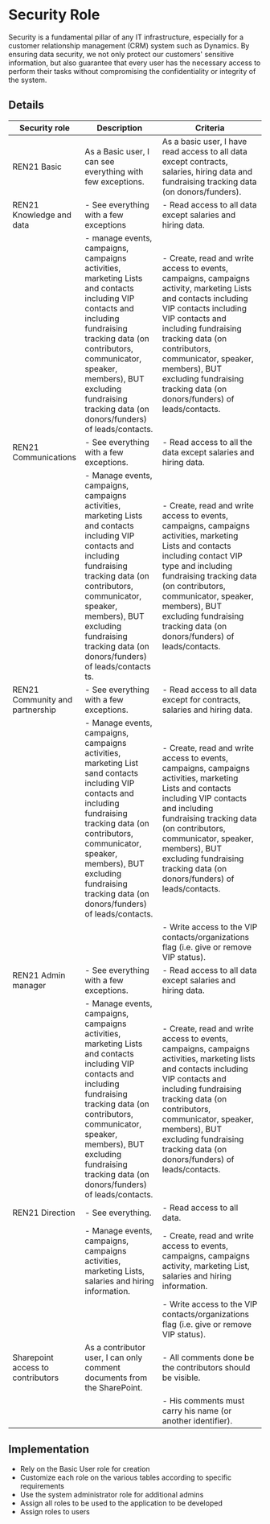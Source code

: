 # Security Role
Security is a fundamental pillar of any IT infrastructure, especially for a customer relationship management (CRM) system such as Dynamics. By ensuring data security, we not only protect our customers' sensitive information, but also guarantee that every user has the necessary access to perform their tasks without compromising the confidentiality or integrity of the system.



## Details

| Security role | Description |  Criteria |
| ------ | ------ | ------ |
| REN21 Basic | As a Basic user, I can see everything with few exceptions. |As a basic user, I have read access to all data except contracts, salaries, hiring data and fundraising tracking data (on donors/funders). |
| REN21 Knowledge and data | - See everything with a few exceptions | - Read access to all data except salaries and hiring data. |
| | - manage events, campaigns, campaigns activities, marketing Lists and contacts including VIP contacts and including fundraising tracking data (on contributors, communicator, speaker, members), BUT excluding fundraising tracking data (on donors/funders) of leads/contacts. |- Create, read and write access to events, campaigns, campaigns activity, marketing Lists and contacts including VIP contacts including VIP contacts and including fundraising tracking data (on contributors, communicator, speaker, members), BUT excluding fundraising tracking data (on donors/funders) of leads/contacts. |
| REN21 Communications | - See everything with a few exceptions. |- Read access to all the data except salaries and hiring data. |
|  |- Manage events, campaigns, campaigns activities, marketing Lists and contacts including VIP contacts and including fundraising tracking data (on contributors, communicator, speaker, members), BUT excluding fundraising tracking data (on donors/funders) of leads/contacts ts.  |- Create, read and write access to events, campaigns, campaigns activities, marketing Lists and contacts including contact VIP type and including fundraising tracking data (on contributors, communicator, speaker, members), BUT excluding fundraising tracking data (on donors/funders) of leads/contacts. |
| REN21 Community and partnership |- See everything with a few exceptions. |- Read access to all data except for contracts, salaries and hiring data.  |
|  |- Manage events, campaigns, campaigns activities, marketing List sand contacts including VIP contacts and including fundraising tracking data (on contributors, communicator, speaker, members), BUT excluding fundraising tracking data (on donors/funders) of leads/contacts.  |- Create, read and write access to events, campaigns, campaigns activities, marketing Lists and contacts including VIP contacts and including fundraising tracking data (on contributors, communicator, speaker, members), BUT excluding fundraising tracking data (on donors/funders) of leads/contacts. |
|  |  |- Write access to the VIP contacts/organizations flag (i.e. give or remove VIP status). |
| REN21 Admin manager | - See everything with a few exceptions. |- Read access to all data except salaries and hiring data. |
|  |- Manage events, campaigns, campaigns activities, marketing Lists and contacts including VIP contacts and including fundraising tracking data (on contributors, communicator, speaker, members), BUT excluding fundraising tracking data (on donors/funders) of leads/contacts.  |- Create, read and write access to events, campaigns, campaigns activities, marketing lists and contacts including VIP contacts and including fundraising tracking data (on contributors, communicator, speaker, members), BUT excluding fundraising tracking data (on donors/funders) of leads/contacts. |
| REN21 Direction | - See everything. |- Read access to all data. |
|  |- Manage events, campaigns, campaigns activities, marketing Lists, salaries and hiring information.  |- Create, read and write access to events, campaigns, campaigns activity, marketing List, salaries and hiring information. |
|  |  |- Write access to the VIP contacts/organizations flag (i.e. give or remove VIP status). |
| Sharepoint access to contributors | As a contributor user, I can only comment documents from the SharePoint. |- All comments done be the contributors should be visible. |
|  |  |- His comments must carry his name (or another identifier). |


## Implementation

- Rely on the Basic User role for creation
- Customize each role on the various tables according to specific requirements
- Use the system administrator role for additional admins
- Assign all roles to be used to the application to be developed
- Assign roles to users 


